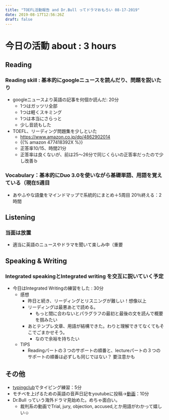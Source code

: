 ```yaml
---
title: "TOEFL活動報告 and Dr.Bull ってドラマおもろい 08-17-2019"
date: 2019-08-17T12:56:26Z
draft: false
---
```



# 今日の活動 about : 3 hours
## Reading
### Reading skill : 基本的にgoogleニュースを読んだり、問題を説いたり
* googleニュースより英語の記事を何個か読んだ: 20分
  * 1つはガッツリ全部
  * 1つは軽くスキミング
  * 1つは本当にさらっと
  * 少し音読もした
* TOEFL、リーディング問題集を少しといた
  * https://www.amazon.co.jp/dp/4862902014
  <!-- * {{% amazon 4862902014 %}} -->
  * {{% amazon 477418392X %}}
  * 正答率10/15、時間21分
  * 正答率は良くないが、前は25～26分で同じくらいの正答率だったので少し改善ｂ

### Vocabulary：基本的にDuo 3.0を使いながら基礎単語、用語を覚えている（現在5週目
* あやふやな語彙をマインドマップで系統的にまとめ＋5周目 20％終える：2時間


## Listening
### 当面は放置
<!-- * 英語学校で小規模の模擬テストを実施
  * 全然練習してないのにほぼ満点だった
  * 毎日練習してるReadingとこの差はいったい…(´；ω；｀) -->
<!-- * 一番まだマシなので優先順位として一番下
* (Speakingも同じ姿勢をとってたらかなりできなくて焦った経緯があるが…(；・∀・)) -->
* 適当に英語のニュースやドラマを聞いて楽しみ中（重要

## Speaking & Writing
###  Integrated speakingとIntegrated writing を交互に説いていく予定
* 今日はIntegrated Writingの練習をした : 30分
  * 感想
    * 昨日と続き、リーディングとリスニングが難しい！想像以上
    * リーディングは最悪あとで読める。
      * もっと間に合わないとパラグラフの最初と最後の文を読んで概要を掴みたい
    * あとテンプレ文章、用語が結構できた。わりと理解できてなくてもそこでごまかせそう。
      * なので余裕を持ちたい
  * TIPS
    * Readingパートの３つのサポートの順番と、lectureパートの３つのサポートの順番は必ずしも同じではない？ 要注意かも

<!-- * 今日はIntegrated Speakingの練習をした : 20分
  * タイプはPart2(旧Part3)を2問
  * 感想
    * 初めてだったのでかなり苦戦
    * テンプレを作ってなれて行きたい
  * TIPS
    * Readingパートのさらに最初にアナウンスがあり、わりとそれが全体をすぐ把握するのに重要と感じた
    * Readingパートの後半の理由、詳細パートに対応して生徒が意見を述べているので、ヒントになってる？ -->

## その他
* [typingclub](https://www.typingclub.com/)でタイピング練習：5分
* モチベを上げるための英語の音声日記をyoutubeに投稿→[動画](https://youtu.be/7V9nYlVQcE4)：10分
* Dr.Bull っていう海外ドラマ見始めた。めちゃ面白い。
  * 裁判系の動画でTrial, jury, objection, accused,とか用語がわかって嬉しい☺